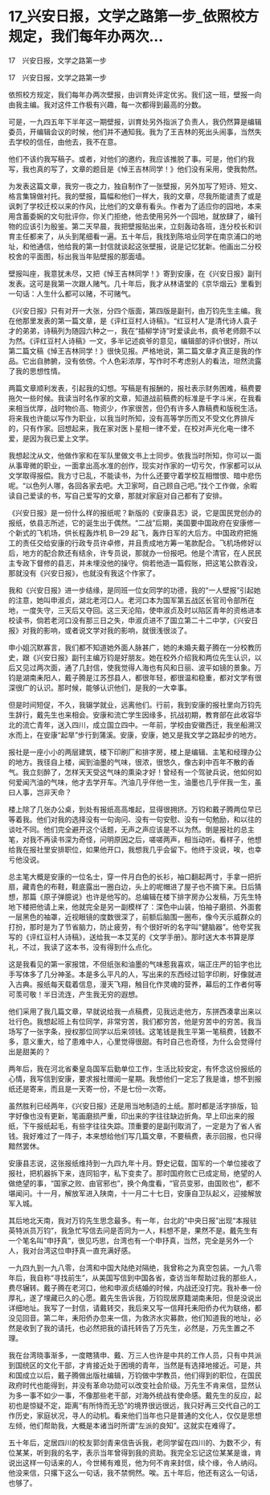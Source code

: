 # 17_兴安日报，文学之路第一步_依照校方规定，我们每年办两次...

17　兴安日报，文学之路第一步

17　兴安日报，文学之路第一步

依照校方规定，我们每年办两次壁报，由训育处评定优劣。我们这一班，壁报一向由我主编。我对这件工作极有兴趣，每一次都得到最高的分数。

可是，一九四五年下半年这一期壁报，训育处另外指派了负责人，我仍然算是编辑委员，开编辑会议的时候，他们并不通知我。我为了王吉林的死出头闹事，当然失去学校的信任，由他去，我不在意。

他们不该约我写稿子。或者，对他们的邀约，我应该推脱了事。可是，他们约我写，我也真的写了，文章的题目是《悼王吉林同学！》他们没有采用，使我勃然。

为发表这篇文章，我穷一夜之力，独自制作了一张壁报，另外加写了短诗、短文、格言集锦做衬托。我的壁报，篇幅和他们一样大，我的文章，尽我所能谴责了或是讽刺了学校迁校以来的作风，比他们的文章有看头。作者为了适应你的园地，本来用含蓄委婉的文句批评你，你关门拒绝，他去使用另外一个园地，就放肆了，编刊物的应该引为殷鉴。第二天早晨，我把壁报贴出来，立刻轰动各班，连分校长和训育主任都来了，从头到尾细看一遍。五十年后，我找到陈培业同学在南京浦口的地址，和他通信，他给我的第一封信就谈起这张壁报，说是记忆犹新。他画出二分校校舍的平面图，标出我当年贴壁报的那面墙。

壁报叫座，我意犹未尽，又把《悼王吉林同学！》寄到安康，在《兴安日报》副刊发表。这可是我第一次跟人赌气。几十年后，我才从林语堂的《京华烟云》里看到一句话：人生什么都可以赌，不可赌气。

《兴安日报》只有对开一大张，分四个版面，第四版是副刊，由万钧先生主编。我在他那里发表的第一篇文章，是《评红豆村人诗稿》。“红豆村人”是清代诗人袁子才的弟弟，诗稿列为随园六种之一，我在“插柳学诗”时爱读此书，疯爷老师颇不以为然。《评红豆村人诗稿》一文，多半记述疯爷的意见，编辑部的评价很好，所以第二篇文稿《悼王吉林同学！》很快见报。严格地说，第二篇文章才真正是我的作品。它出自肺腑，没有依傍。个人色彩浓厚，写作时不考虑别人的看法，坦然流露了我的思想性情。

两篇文章顺利发表，引起我的幻想。写稿是有报酬的，报社表示财务困难，稿费要拖欠一些时候。我读当时名作家的文章，知道战前稿费的标准是千字斗米，在我看来相当优厚，战时物价高、物资少，作家很苦，但仍有许多人靠稿费和版税生活。将来我也许能以写作为职业，以我当时所知，没有高等学历而又不受文化界排斥的，只有作家。回想起来，我在家对医卜星相一律不爱，在校对声光化电一律不爱，是因为我已爱上文学。

我想起沈从文，他做作家和在军队里做文书上士同步。依我当时所知，你可以一面从事卑微的职业，一面拿出高水准的创作，现实对作家的一切亏欠，作家都可以从文学取得报偿。我方寸已乱，不能读书，为什么还要守着学校互相憎恨、暗中悲伤呢。“以色列人哪，各回各家去吧。大卫家呵，自己顾自己吧。”找个工作做，余暇读自己爱读的书，写自己爱写的文章，那就对家庭对自己都有了安排。

《兴安日报》是一份什么样的报纸呢？新版的《安康县志》说，它是国民党创办的报纸，依县志所述，它的诞生出于偶然。“二战”后期，美国要中国政府在安康修一个新式的飞机场，供长程轰炸机 B—29 起飞，轰炸日军的大后方。中国政府把施工的责任交给安康的行政专员许卓修，并且责成地方筹一笔款配合。飞机场修好以后，地方的配合款还有结余，许专员说，那就办一份报吧。他是个清官，在人民民主专政下督修的县志，并未埋没他的操守。倘若他造一篇假账，把这笔公款吞没，那就没有《兴安日报》，也就没有我这个作家了。

我和《兴安日报》进一步结缘，是同班一位女同学的功德，我的“一人壁报”引起她的注意，她叫申淑贞，湖北老河口人。老河口本为国军第五战区长官司令部所在地，一度失守，三天后又夺回。这三天沦陷，使申淑贞及时以陷区青年的资格进本校读书，倘若老河口没有那三日之失，申淑贞进不了国立第二十二中学，《兴安日报》对我的影响，或者说文学对我的影响，就很浅很淡了。

申小姐沉默寡言，我们都不知道她外面人脉甚广，她的未婚夫戴子腾在一分校教历史，跟《兴安日报》副刊主编万钧是好朋友。她在校外介绍我和两位先生认识，以后又见过两次面，通了几封信，使我觉得人海也有风和日丽、波平如镜的景象。万钧是湖南耒阳人，戴子腾是江苏邳县人，都很年轻，都很温和稳重，都对文学有很深很广的认识。那时候，能够认识他们，是我的一大幸事。

但是时间短促，不久，我辍学就业，远离他们。行前，我到安康的报社里向万钧先生辞行，戴先生也来相会。安康和流亡学生因缘多，抗战初期，教育部在此收容华北的流亡青年，送入四川，成立国立四中。一年前，学校由安徽西迁，我坐船溯汉水而上，在安康“起旱”步行到蒲溪。安康，安康，她又是我文学之路起步的地方。

报社是一座小小的两层建筑，楼下印刷厂和排字房，楼上是编辑、主笔和经理办公的地方。我径自上楼，闻到油墨的气味，很浓，很悠久，像古刹中百年不散的香气。我立刻醉了，怎样天天受这气味的熏染才好！曾经有一个驾驶兵说，他如何如何爱闻汽油的气味，他才去学开车。汽油几乎伴他一生，油墨也几乎伴我一生，虽曰人事，岂非天命？

楼上除了几张办公桌，到处有报纸高高堆起，显得很拥挤。万钧和戴子腾两位早已等着我。他们对我的选择没有一句询问、没有一句安慰、没有一句勉励，和以往的谈吐不同。他们完全避开这个话题，无声之声应该是不以为然。倒是报社的总主笔，对我不再读书深为奇怪，问明原因之后，嗟嗟两声，相当动听。看样子，他想给我在报社里安排职位，如果他开口，我想我几乎会留下。他终于没说，唉，也幸亏他没说。

总主笔大概是安康的一位名士，穿一件月白色的长衫，袖口翻起两寸，手拿一把折扇，藏青色的布鞋，鞋底露出一圈白边，头上的呢帽进了屋子也不摘下来。日后猜想，那篇《原子弹臆说》也许是他写的。总编辑在楼下排字房办公发稿，万先生特地下楼把他请上来，他就完全是另一副模样了：深色中山装，怕袖子磨损、外面套一层黑色的袖罩，近视眼镜的度数很深了，前额后脑围一圈布，像今天示威群众的打扮，那时是为了节省脑力，防止疲劳，有个很好听的名字叫“健脑器”。他夸奖我写的《评红豆村人诗稿》，送给我一本艾芜的《文学手册》。那时送大本书算是厚礼，不过，我读了这本书，没有得到什么点化。

这是我看见的第一家报馆，不但纸张和油墨的气味惹我喜欢，端正庄严的铅字也比手写体多了几分神圣。本是多么平凡的人，写出来的东西经过铅字印刷，好像就进入古典。报纸每天载着信息，漫天飞翔，触目化作灵魂的营养，幕后的工作者何等可羡可敬！半日流连，产生我无穷的遐想。

他们采用了我几篇文章，早就说给我一点稿费，见我远走他方，东拼西凑拿出来以壮行色。我想起班上有位同学，非常穷苦，我们都穷苦，他是穷苦中的穷苦。我当场写了一张字条，授权那位同学以后来领钱。这笔钱是我生平第一笔稿费，钱数不多，意义重大，给了患难中人，心里觉得很甜。有时自己也奇怪，为什么会觉得付出是甜美的？

两年后，我在河北省秦皇岛国军后勤单位工作，生活比较安定，有怀念这份报纸的心情，我写信到安康，要求报社赠阅一星期。我想他们一定忘了我是谁，想不到报纸还是寄来，而且是一天寄一份，不是七份一次寄。

虽然胜利已经两年，《兴安日报》还是用当地制造的土纸。那时都是活字排版，铅字好像也没有更新，笔画磨损严重，印出来的字往往缺边折角。早上印出来的报纸，下午报纸起毛，有些字往往失踪。顶重要的是副刊取消了，一定是为了省人省钱。我好难过了一阵子，本来想给他们写几篇文章，不要稿费，表示回报，也只得黯然罢休。

安康县志说，这张报纸维持到一九四九年十月。野史记载，国军的一个单位接收了报社，把机器拆下来，连同铅字，私下变卖了。那时国府败亡已成定局，绝望的人做绝望的事，“国家之败、由官邪也”，换个角度看，“官员变邪，由国败也”，都不堪闻问。十一月，解放军进入陕南，十一月二十七日，安康自卫队起义，迎接解放军入城。

其后地北天南，我对万钧先生思念最多。有一年，台北的“中央日报”出现“本报驻英特派员万钧”，我急忙写信去问是否同为一人，料想不是，果然不是。戴先生有一个笔名叫“申抒真”，很见巧思，台湾也有一个申抒真，当然，完全是另外一个人，我对台湾这位申抒真一直充满好感。

一九四九到一九八零，台湾和中国大陆绝对隔绝，我曾称之为真空包装。一九八零年后，我自称“寻找前生”，从美国写信到中国各省，查访当年帮助过我的那些人，费尽辗转。戴子腾在老河口，他和申淑贞结婚的时候，内战还没打完。我补奉一份厚礼，遂了埋藏已久的心愿。戴先生告诉我，万钧现居原籍湖南耒阳，但是没说出详细地址。我写了一封信，请戴转交，我后来又写一信拜托耒阳侨办代为联络，都没见回音。第二年，耒阳侨办忽来一信，为救济水灾募款，他们知道我的地址，必然是收到了我的请托，也必然把我的请托转告了万先生，必然是，万先生置之不理。

我在台湾晓事渐多，一度瞎猜申、戴、万三人也许是中共的工作人员，只有中共派到国统区的文化干部，才肯接近处于困境的青年，当然是有选择地接近。可是，共和国成立以后，戴子腾做出版社编辑，万钧做中学教员，他们得到的职位，在国民政府时代也能得到，并没有革命功勋可以改变社会阶级。万先生不肯来信，显然认为多一事不如少一事，不像那些老干部，对海外统战有使命感。戴先生的反应，起初也是惊疑不定，距离“有所恃而无恐”的境界很远很远，我只好再三交代自己的工作历史，家庭状况，寻人的动机。看来他们当年也只是普通的文化人，仅仅是思想左倾，他们帮助我，大概是本诸当时所谓“左派的良知”。这就实在难得了。

五十年后，定居四川的校友郭剑青来信告诉我，老同学留在四川的、为数不少，有位某某，听到我的名字，表示当年曾得到我的资助。我完全忘记这位某某是谁，肯说出这样一句话来的人，今世稀有难觅，他为何不肯来封信，续个缘，令人纳闷。他没来信，只撂下这么一句话，我不禁惘然。唉。五十年后，他还有这么一句话，也够了。